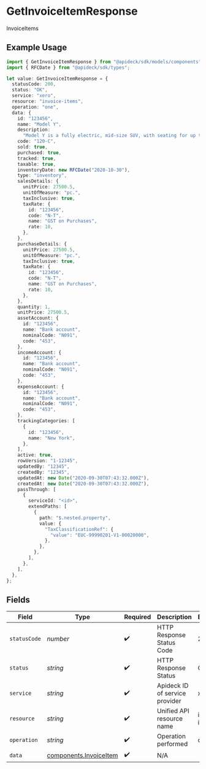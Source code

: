 # GetInvoiceItemResponse

InvoiceItems

## Example Usage

```typescript
import { GetInvoiceItemResponse } from "@apideck/sdk/models/components";
import { RFCDate } from "@apideck/sdk/types";

let value: GetInvoiceItemResponse = {
  statusCode: 200,
  status: "OK",
  service: "xero",
  resource: "invoice-items",
  operation: "one",
  data: {
    id: "123456",
    name: "Model Y",
    description:
      "Model Y is a fully electric, mid-size SUV, with seating for up to seven, dual motor AWD and unparalleled protection.",
    code: "120-C",
    sold: true,
    purchased: true,
    tracked: true,
    taxable: true,
    inventoryDate: new RFCDate("2020-10-30"),
    type: "inventory",
    salesDetails: {
      unitPrice: 27500.5,
      unitOfMeasure: "pc.",
      taxInclusive: true,
      taxRate: {
        id: "123456",
        code: "N-T",
        name: "GST on Purchases",
        rate: 10,
      },
    },
    purchaseDetails: {
      unitPrice: 27500.5,
      unitOfMeasure: "pc.",
      taxInclusive: true,
      taxRate: {
        id: "123456",
        code: "N-T",
        name: "GST on Purchases",
        rate: 10,
      },
    },
    quantity: 1,
    unitPrice: 27500.5,
    assetAccount: {
      id: "123456",
      name: "Bank account",
      nominalCode: "N091",
      code: "453",
    },
    incomeAccount: {
      id: "123456",
      name: "Bank account",
      nominalCode: "N091",
      code: "453",
    },
    expenseAccount: {
      id: "123456",
      name: "Bank account",
      nominalCode: "N091",
      code: "453",
    },
    trackingCategories: [
      {
        id: "123456",
        name: "New York",
      },
    ],
    active: true,
    rowVersion: "1-12345",
    updatedBy: "12345",
    createdBy: "12345",
    updatedAt: new Date("2020-09-30T07:43:32.000Z"),
    createdAt: new Date("2020-09-30T07:43:32.000Z"),
    passThrough: [
      {
        serviceId: "<id>",
        extendPaths: [
          {
            path: "$.nested.property",
            value: {
              "TaxClassificationRef": {
                "value": "EUC-99990201-V1-00020000",
              },
            },
          },
        ],
      },
    ],
  },
};
```

## Fields

| Field                                                            | Type                                                             | Required                                                         | Description                                                      | Example                                                          |
| ---------------------------------------------------------------- | ---------------------------------------------------------------- | ---------------------------------------------------------------- | ---------------------------------------------------------------- | ---------------------------------------------------------------- |
| `statusCode`                                                     | *number*                                                         | :heavy_check_mark:                                               | HTTP Response Status Code                                        | 200                                                              |
| `status`                                                         | *string*                                                         | :heavy_check_mark:                                               | HTTP Response Status                                             | OK                                                               |
| `service`                                                        | *string*                                                         | :heavy_check_mark:                                               | Apideck ID of service provider                                   | xero                                                             |
| `resource`                                                       | *string*                                                         | :heavy_check_mark:                                               | Unified API resource name                                        | invoice-items                                                    |
| `operation`                                                      | *string*                                                         | :heavy_check_mark:                                               | Operation performed                                              | one                                                              |
| `data`                                                           | [components.InvoiceItem](../../models/components/invoiceitem.md) | :heavy_check_mark:                                               | N/A                                                              |                                                                  |